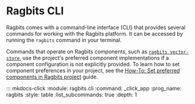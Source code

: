 # Ragbits CLI

Ragbits comes with a command-line interface (CLI) that provides several commands for working with the Ragbits platform. It can be accessed by running the `ragbits` command in your terminal.

Commands that operate on Ragbits components, such as [`ragbits vector-store`](#ragbits-vector-store), use the project's preferred component implementations if a component configuration is not explicitly provided. To learn how to set component preferences in your project, see the [How-To: Set preferred components in Ragbits project](../how-to/project/component_preferences.md) guide.

::: mkdocs-click
    :module: ragbits.cli
    :command: _click_app
    :prog_name: ragbits
    :style: table
    :list_subcommands: true
    :depth: 1